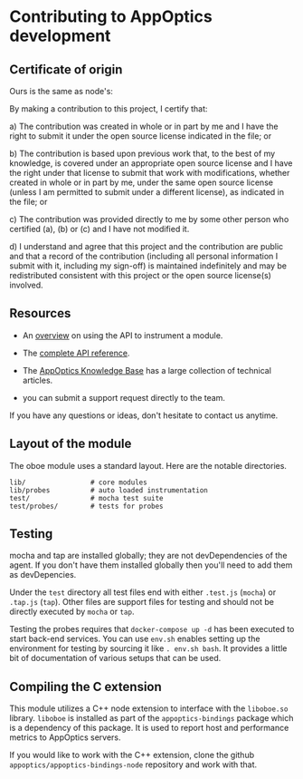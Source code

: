 # Contributing to AppOptics development

## Certificate of origin

Ours is the same as node's:

By making a contribution to this project, I certify that:

a) The contribution was created in whole or in part by me and I have the right to submit it under the open source license indicated in the file; or

b) The contribution is based upon previous work that, to the best of my knowledge, is covered under an appropriate open source license and I have the right under that license to submit that work with modifications, whether created in whole or in part by me, under the same open source license (unless I am permitted to submit under a different license), as indicated in the file; or

c) The contribution was provided directly to me by some other person who certified (a), (b) or (c) and I have not modified it.

d) I understand and agree that this project and the contribution are public and that a record of the contribution (including all personal information I submit with it, including my sign-off) is maintained indefinitely and may be redistributed consistent with this project or the open source license(s) involved.

## Resources

* An [overview](https://github.com/appoptics/appoptics-apm-node/blob/master/guides/instrumenting-a-module.md)
on using the API to instrument a module.

* The [complete API reference](https://github.com/appoptics/appoptics-apm-node/blob/master/guides/api.md).

* The [AppOptics Knowledge Base](https://docs.appoptics.com) has
a large collection of technical articles.

* you can submit a support request directly to the team.

If you have any questions or ideas, don't hesitate to contact us anytime.

## Layout of the module

The oboe module uses a standard layout.  Here are the notable directories.

```
lib/                # core modules
lib/probes          # auto loaded instrumentation
test/               # mocha test suite
test/probes/        # tests for probes
```

## Testing

mocha and tap are installed globally; they are not devDependencies of the agent. If
you don't have them installed globally then you'll need to add them as devDepencies.

Under the `test` directory all test files end with either `.test.js` (`mocha`) or
`.tap.js` (`tap`). Other files are support files for testing and should not be directly
executed by `mocha` or `tap`.

Testing the probes requires that `docker-compose up -d` has been executed to
start back-end services. You can use `env.sh` enables setting up the environment
for testing by sourcing it like `. env.sh bash`. It provides a little bit of
documentation of various setups that can be used.

## Compiling the C extension

This module utilizes a C++ node extension to interface with the `liboboe.so`
library.  `liboboe` is installed as part of the `appoptics-bindings` package
which is a dependency of this package.  It is used to report host and
performance metrics to AppOptics servers.

If you would like to work with the C++ extension, clone the github
`appoptics/appoptics-bindings-node` repository and work with that.
